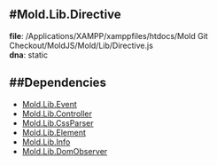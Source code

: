 
#Mold.Lib.Directive
---------------------------------------

__file__: /Applications/XAMPP/xamppfiles/htdocs/Mold Git Checkout/MoldJS/Mold/Lib/Directive.js  
__dna__: static  


	






##Dependencies
--------------

* [Mold.Lib.Event](../../Mold/Lib/Event.md) 
* [Mold.Lib.Controller](../../Mold/Lib/Controller.md) 
* [Mold.Lib.CssParser](../../Mold/Lib/CssParser.md) 
* [Mold.Lib.Element](../../Mold/Lib/Element.md) 
* [Mold.Lib.Info](../../Mold/Lib/Info.md) 
* [Mold.Lib.DomObserver](../../Mold/Lib/DomObserver.md) 



 

 


 



		
